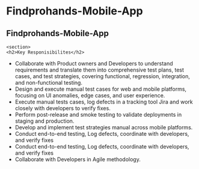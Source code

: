# Findprohands-Mobile-App
<html lang="en">
  <body>
  <section>
    <h2>Findprohands-Mobile-App</h2>

    <section>
    <h2>Key Responisibilites</h2>
   <ul>
<li>Collaborate with Product owners and Developers to understand requirements and translate them into comprehensive test plans, test cases, and test strategies, covering functional, regression, integration, and non-functional testing.</li>
<li>Design and execute manual test cases for web and mobile platforms, focusing on UI anomalies, edge cases, and user experience.</li>
<li>Execute manual tests cases, log defects in a tracking tool Jira and work closely with developers to verify fixes. </li>
<li>Perform post-release and smoke testing to validate deployments in staging and production. </li>
<li>Develop and implement test strategies manual across mobile platforms. </li>
<li>Conduct end-to-end testing, Log defects, coordinate with developers, and verify fixes</li>
<li>Conduct end-to-end testing, Log defects, coordinate with developers, and verify fixes</li>
<li>Collaborate with Developers in Agile methodology.</li>
   </ul>
 </section>

 </section>
 </body>
 </html>
   
  




